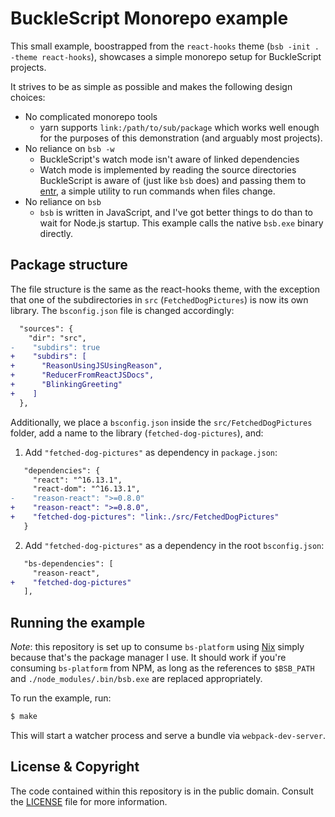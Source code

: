# BuckleScript Monorepo example

This small example, boostrapped from the `react-hooks` theme (`bsb -init .
-theme react-hooks`), showcases a simple monorepo setup for BuckleScript
projects.

It strives to be as simple as possible and makes the following design choices:

- No complicated monorepo tools
  - yarn supports `link:/path/to/sub/package` which works well enough for the
    purposes of this demonstration (and arguably most projects).
- No reliance on `bsb -w`
  - BuckleScript's watch mode isn't aware of linked dependencies
  - Watch mode is implemented by reading the source directories BuckleScript is
    aware of (just like `bsb` does) and passing them to
    [entr](http://eradman.com/entrproject/), a simple utility to run commands
    when files change.
- No reliance on `bsb`
  - `bsb` is written in JavaScript, and I've got better things to do than to
    wait for Node.js startup. This example calls the native `bsb.exe` binary
    directly.

## Package structure

The file structure is the same as the react-hooks theme, with the exception
that one of the subdirectories in `src` (`FetchedDogPictures`) is now its own
library. The `bsconfig.json` file is changed accordingly:

```diff
  "sources": {
    "dir": "src",
-    "subdirs": true
+    "subdirs": [
+      "ReasonUsingJSUsingReason",
+      "ReducerFromReactJSDocs",
+      "BlinkingGreeting"
+    ]
  },
```

Additionally, we place a `bsconfig.json` inside the `src/FetchedDogPictures`
folder, add a name to the library (`fetched-dog-pictures`), and:

1. Add `"fetched-dog-pictures"` as dependency in `package.json`:

```diff
   "dependencies": {
     "react": "^16.13.1",
     "react-dom": "^16.13.1",
-    "reason-react": ">=0.8.0"
+    "reason-react": ">=0.8.0",
+    "fetched-dog-pictures": "link:./src/FetchedDogPictures"
   }
```

2. Add `"fetched-dog-pictures"` as a dependency in the root `bsconfig.json`:

```diff
   "bs-dependencies": [
     "reason-react",
+    "fetched-dog-pictures"
   ],
```

## Running the example

_Note_: this repository is set up to consume `bs-platform` using
[Nix](https://nixos.org/nix/) simply because that's the package manager I use.
It should work if you're consuming `bs-platform` from NPM, as long as the
references to `$BSB_PATH` and `./node_modules/.bin/bsb.exe` are replaced
appropriately.

To run the example, run:

```sh
$ make
```

This will start a watcher process and serve a bundle via `webpack-dev-server`.

## License & Copyright

The code contained within this repository is in the public domain. Consult the
[LICENSE](./LICENSE) file for more information.
